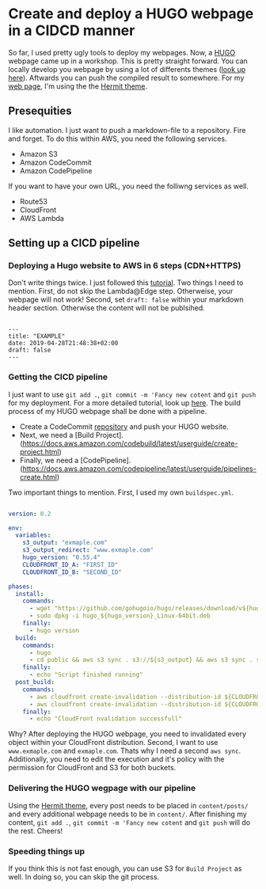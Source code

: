# Create and deploy a HUGO webpage in a CIDCD manner

 So far, I used pretty ugly tools to deploy my webpages. Now, a [HUGO](https://gohugo.io) webpage came up in a workshop. This is pretty straight forward. You can locally develop you webpage by using a lot of differents themes ([look up here](https://gohugo.io/getting-started/quick-start/)). Aftwards you can push the compiled result to somewhere. For my [web page](trctrainings.com), I'm using the the [Hermit theme](https://themes.gohugo.io/hermit/).

## Presequities

I like automation. I just want to push a markdown-file to a repository. Fire and forget. To do this within AWS, you need the following services.

* Amazon S3
* Amazon CodeCommit 
* Amazon CodePipeline

If you want to have your own URL, you need the folliwng services as well.

* Route53
* CloudFront
* AWS Lambda

## Setting up a CICD pipeline

### Deploying a Hugo website to AWS in 6 steps (CDN+HTTPS)

Don't write things twice. I just followed this [tutorial](https://simpleit.rocks/golang/hugo/deploying-a-hugo-website-to-aws-the-right-way/). Two things I need to mention. First, do not skip the Lambda@Edge step. Otherweise, your webpage will not work! Second, set `draft: false` within your markdown header section. Otherwise the content will not be publsihed.

```

---
title: "EXAMPLE"
date: 2019-04-28T21:48:38+02:00
draft: false
---

```

### Getting the CICD pipeline

I just want to use `git add .`, `git commit -m 'Fancy new cotent` and `git push` for my deployment. For a more detailed tutorial, look up [here](https://digilution.io/posts/ci-cd-pipeline-for-hugo/). The build process of my HUGO webpage shall be done with a pipeline.

* Create a CodeCommit [repository](https://docs.aws.amazon.com/codecommit/latest/userguide/how-to-create-repository.html) and push your HUGO website.
* Next, we need a [Build Project].(https://docs.aws.amazon.com/codebuild/latest/userguide/create-project.html)
* Finally, we need a [CodePipeline].(https://docs.aws.amazon.com/codepipeline/latest/userguide/pipelines-create.html)

Two important things to mention. First, I used my own `buildspec.yml`. 

````yml

version: 0.2

env:
  variables:
    s3_output: "exmaple.com"
    s3_output_redirect: "www.exmaple.com"
    hugo_version: "0.55.4"
    CLOUDFRONT_ID_A: "FIRST_ID"
    CLOUDFRONT_ID_B: "SECOND_ID"

phases:
  install:
    commands:
      - wget "https://github.com/gohugoio/hugo/releases/download/v${hugo_version}/hugo_${hugo_version}_Linux-64bit.deb"
      - sudo dpkg -i hugo_${hugo_version}_Linux-64bit.deb
    finally:
      - hugo version
  build:
    commands:
      - hugo
      - cd public && aws s3 sync . s3://${s3_output} && aws s3 sync . s3://${s3_output_redirect}
    finally:
      - echo "Script finished running"
  post_build:
    commands:
      - aws cloudfront create-invalidation --distribution-id ${CLOUDFRONT_ID_A} --paths "/*"
      - aws cloudfront create-invalidation --distribution-id ${CLOUDFRONT_ID_B} --paths "/*"
    finally:
      - echo "CloudFront nvalidation successfull"

````
Why? After deploying the HUGO webpage, you need to invalidated every object within your CloudFront distribution. Second, I want to use `www.exmaple.com` and `exmaple.com`. Thats why I need a second `aws sync`. Additionally, you need to edit the execution and it's policy with the permission for CloudFront and S3 for both buckets.

### Delivering the HUGO wegpage with our pipeline

Using the [Hermit theme](https://themes.gohugo.io/hermit/), every post needs to be placed in `content/posts/` and every additional webpage needs to be in `content/`. After finishing my content, `git add .`, `git commit -m 'Fancy new cotent` and `git push` will do the rest. Cheers!

### Speeding things up

If you think this is not fast enough, you can use S3 for `Build Project` as well. In doing so, you can skip the git process.